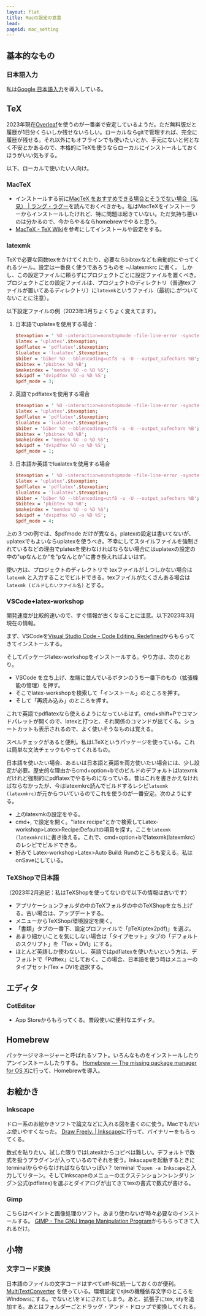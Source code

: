 ```yaml
---
layout: flat
title: Macの設定の覚書
lead:  
pageid: mac_setting
---
```


## 基本的なもの

### 日本語入力

私は[Google 日本語入力](http://www.google.co.jp/ime/)を導入している。

## TeX

2023年現在[Overleaf](https://ja.overleaf.com/)を使うのが一番楽で安定しているようだ。ただ無料版だと履歴が1日分くらいしか残せないらしい。ローカルならgitで管理すれば、完全に履歴が残せる。それ以外にもオフラインでも使いたいとか、手元にないと何となく不安とかあるので、本格的にTeXを使うならローカルにインストールしておくほうがいい気もする。

以下、ローカルで使いたい人向け。

### MacTeX
- インストールする前に[MacTeX をおすすめできる場合とそうでない場合（私見） | ラング・ラグー](https://blog.wtsnjp.com/2020/07/07/about-mactex/)を読んでおくべきかも。私はMacTeXをインストーラーからインストールしたけれど、特に問題は起きていない。ただ気持ち悪いのは分かるので、今からやるならhomebrewでやると思う。
- [MacTeX - TeX Wiki](https://texwiki.texjp.org/?MacTeX)を参考にしてインストールや設定をする。

### latexmk

TeXで必要な回数texをかけてくれたり、必要ならbibtexなども自動的にやってくれるツール。設定は一番良く使うであろうものを ~/.latexmkrc に書く。
しかし、この設定ファイルに頼らずにプロジェクトごとに設定ファイルを置くべき。プロジェクトごとの設定ファイルは、プロジェクトのディレクトリ（普通texファイルが置いてあるディレクトリ）に`latexmk`というファイル（最初に.がついてないことに注意）。

以下設定ファイルの例（2023年3月ちょくちょく変えてます）。

1. 日本語でuplatexを使用する場合：

    ``` perl
    $texoption = ' %O -interaction=nonstopmode -file-line-error -synctex=1 %S';
    $latex = 'uplatex'.$texoption;
    $pdflatex = 'pdflatex'.$texoption;
    $lualatex = 'lualatex'.$texoption;
    $biber = 'biber %O --bblencoding=utf8 -u -U --output_safechars %B';
    $bibtex = 'pbibtex %O %B';
    $makeindex = 'mendex %O -o %D %S';
    $dvipdf = 'dvipdfmx %O -o %D %S';
    $pdf_mode = 3;
    ```

2. 英語でpdflatexを使用する場合

    ``` perl
    $texoption = ' %O -interaction=nonstopmode -file-line-error -synctex=1 %S';
    $latex = 'uplatex'.$texoption;
    $pdflatex = 'pdflatex'.$texoption;
    $lualatex = 'lualatex'.$texoption;
    $biber = 'biber %O --bblencoding=utf8 -u -U --output_safechars %B';
    $bibtex = 'pbibtex %O %B';
    $makeindex = 'mendex %O -o %D %S';
    $dvipdf = 'dvipdfmx %O -o %D %S';
    $pdf_mode = 1;
    ```

3. 日本語か英語でlualatexを使用する場合

     ``` perl
    $texoption = ' %O -interaction=nonstopmode -file-line-error -synctex=1 %S';
    $latex = 'uplatex'.$texoption;
    $pdflatex = 'pdflatex'.$texoption;
    $lualatex = 'lualatex'.$texoption;
    $biber = 'biber %O --bblencoding=utf8 -u -U --output_safechars %B';
    $bibtex = 'pbibtex %O %B';
    $makeindex = 'mendex %O -o %D %S';
    $dvipdf = 'dvipdfmx %O -o %D %S';
    $pdf_mode = 4;
    ```

上の３つの例では、$pdfmode だけが異なる。platexの設定は書いてないが、uplatexでもよいならuplatexを使うべき。不幸にしてスタイルファイルを強制されているなどの理由でplatexを使わなければならない場合にはuplatexの設定の中の"upなんとか"を"pなんとか"に書き換えればよいはず。

使い方は、プロジェクトのディレクトリで texファイルが１つしかない場合は
    ``
    latexmk
    ``
と入力することでビルドできる。texファイルがたくさんある場合は
    ``
    latexmk (ビルドしたいファイル名)
    ``
とする。

### VSCode+latex-workshop

開発速度が比較的速いので、すぐ情報が古くなることに注意。以下2023年3月現在の情報。

まず、VSCodeを[Visual Studio Code - Code Editing. Redefined](https://code.visualstudio.com/)からもらってきてインストールする。

そしてパッケージlatex-workshopをインストールする。やり方は、次のとおり。

- VSCode を立ち上げ、左端に並んでいるボタンのうち一番下のもの（拡張機能の管理）を押す。
- そこでlatex-workshopを検索して「インストール」のところを押す。
- そして「再読み込み」のところを押す。

これで英語でpdflatexなら使えるようになっているはず。cmd+shift+Pでコマンドパレットが開くので、latexと打つと、それ関係のコマンドが出てくる。ショートカットも表示されるので、よく使いそうなものは覚える。

スペルチェックがあると便利。私はLTeXというパッケージを使っている。これは簡単な文法チェックもやってくれるもの。

日本語を使いたい場合、あるいは日本語と英語を両方使いたい場合には、少し設定が必要。歴史的な理由からcmd+option+bでのビルドのデフォルトはlatexmkだけれど強制的にpdflatexでやるものになっている。昔はこれを書きかえなければならなかったが、今はlatexmkrc読んでビルドするレシピ``latexmk (latexmkrc)``が元からついているのでこれを使うのが一番安定。次のようにする。

- 上のlatexmkの設定をやる。
- cmd+, で設定を開く。"latex recipe"とかで検索してLatex-workshop>Latex>Recipe:Defaultの項目を探す。ここを``latexmk (latexmkrc)``に書き換える。これで、cmd+option+bでlatexmk(latexmkrc)のレシピでビルドできる。
- 好みで Latex-workshop>Latex>Auto Build: Runのところも変える。私はonSaveにしている。


### TeXShopで日本語

（2023年2月追記：私はTeXShopを使ってないので以下の情報は古いです）

- アプリケーションフォルダの中のTeXフォルダの中のTeXShopを立ち上げる。古い場合は、アップデートする。
- メニューからTeXShop/環境設定を開く。
- 「書類」タブの一番下、設定プロファイルで「pTeX(ptex2pdf)」を選ぶ。
- あまり細かいことを気にしない場合は「タイプセット」タブの「デフォルトのスクリプト」を「Tex + DVI」にする。
- ほとんど英語しか使わないし、英語ではpdflatexを使いたいという方は、デフォルトで「Pdftex」にしておく。この場合、日本語を使う時はメニューのタイプセット/Tex + DVIを選択する。


## エディタ

### CotEditor

- App Storeからもらってくる。普段使いに便利なエディタ。

## Homebrew

パッケージマネージャーと呼ばれるソフト。いろんなものをインストールしたりアンインストールしたりする。
 [Homebrew — The missing package manager for OS X](http://brew.sh/)に行って、Homebrewを導入。

## お絵かき

### Inkscape

ドロー系のお絵かきソフトで論文などに入れる図を書くのに使う。Macでもだいぶ使いやすくなった。
[Draw Freely. | Inkscape](http://www.inkscape.org/ja/)に行って、バイナリーをもらってくる。

数式を貼りたい。試した限りではLatexitからコピペは難しい。デフォルトで数式を扱うプラグインが入っているのでそれを使う。Inkscapeを起動するときにterminalからやらなければならないっぽい？ terminal で``open -a Inkscape``と入力してリターン。そしてInkscapeのメニューのエクステンション＞レンダリング＞公式(pdflatex)を選ぶとダイアログが出てきてtexの書式で数式が書ける。

### Gimp

こちらはペイントと画像処理のソフト。あまり使わないが時々必要なのインストールする。 [GIMP - The GNU Image Manipulation Program](http://www.gimp.org/)からもらってきて入れるだけ。

## 小物

### 文字コード変換

日本語のファイルの文字コードはすべてutf-8に統一しておくのが便利。 [MultiTextConverter](http://www.rk-k.com/software/mtc) を使っている。環境設定でsjisの機種依存文字のところをWindowsにする。でないと\を￥にされてしまう。あと、拡張子にtex, styを追加する。あとはフォルダーごとドラッグ・アンド・ドロップで変換してくれる。
